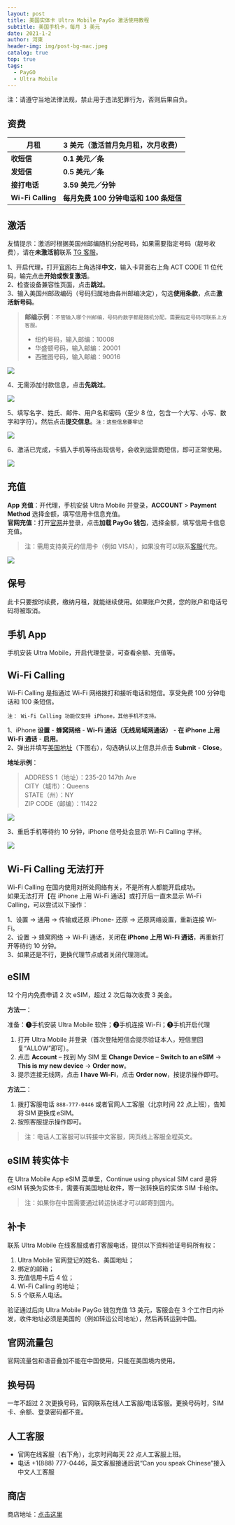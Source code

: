 ```yaml
---
layout: post
title: 美国实体卡 Ultra Mobile PayGo 激活使用教程
subtitle: 美国手机卡，每月 3 美元
date: 2021-1-2
author: 河東
header-img: img/post-bg-mac.jpeg
catalog: true
top: true
tags:
  - PayGO
  - Ultra Mobile
---
```


注：请遵守当地法律法规，禁止用于违法犯罪行为，否则后果自负。

## 资费



| 月租 | 3 美元（激活首月免月租，次月收费） |  
|---|---|
| **收短信** | **0.1 美元／条** |  
| **发短信** | **0.5 美元／条** |  
| **接打电话** | **3.59 美元／分钟** |   
| **Wi-Fi Calling** | **每月免费 100 分钟电话和 100 条短信** | 


## 激活

友情提示：激活时根据美国州邮编随机分配号码，如果需要指定号码（靓号收费），请在**未激活前**联系 [TG 客服](https://ssnhd.github.io/2023/03/19/store/)。

1、开启代理，打开[官网](https://my.ultramobile.com/paygo/activation)右上角选择**中文**，输入卡背面右上角 ACT CODE 11 位代码，输完点击**开始或恢复激活**。\
2、检查设备兼容性页面，点击**跳过**。\
3、输入美国州邮政编码（号码归属地由各州邮编决定），勾选**使用条款**，点击**激活新号码**。

>**邮编示例**：`不管输入哪个州邮编，号码的数字都是随机分配。需要指定号码可联系上方客服。`
>- 纽约号码，输入邮编：10008
>- 华盛顿号码，输入邮编：20001
>- 西雅图号码，输入邮编：90016

![](https://i.imgur.com/fJEx4vH.png)

4、无需添加付款信息，点击**先跳过**。

![](https://i.imgur.com/ET05Fz4.png)

5、填写名字、姓氏、邮件、用户名和密码（至少 8 位，包含一个大写、小写、数字和字符）。然后点击**提交信息**。`注：这些信息要牢记`

![](https://i.imgur.com/VZOvijw.png)

6、激活已完成，卡插入手机等待出现信号，会收到运营商短信，即可正常使用。

![](https://i.imgur.com/PHL1Emr.png)

## 充值

**App 充值**：开代理，手机安装 Ultra Mobile 并登录，**ACCOUNT** > **Payment Method** 选择金额，填写信用卡信息充值。\
**官网充值**：打开[官网](https://my.ultramobile.com/account/paygo)并登录，点击**加载 PayGo 钱包**，选择金额，填写信用卡信息充值。

>注：需用支持美元的信用卡（例如 VISA），如果没有可以联系[客服](https://ssnhd.github.io/2023/03/19/store/)代充。

![](https://i.imgur.com/Kd8ojXK.png)

## 保号
此卡只要按时续费，缴纳月租，就能继续使用。如果账户欠费，您的账户和电话号码将被取消。

## 手机 App
手机安装 Ultra Mobile，开启代理登录，可查看余额、充值等。

## Wi-Fi Calling
Wi-Fi Calling 是指通过 Wi-Fi 网络拨打和接听电话和短信。享受免费 100 分钟电话和 100 条短信。

`注： Wi-Fi Calling 功能仅支持 iPhone，其他手机不支持。`

1、iPhone **设置** - **蜂窝网络** - **Wi-Fi 通话（无线局域网通话）** - **在 iPhone 上用 Wi-Fi 通话** - **启用**。\
2、弹出并填写[美国地址](https://www.google.com/maps)（下图右），勾选确认以上信息并点击 **Submit** - **Close**。


**地址示例**：
>ADDRESS 1（地址）：235-20 147th Ave\
>CITY（城市）：Queens\
>STATE（州）：NY\
>ZIP CODE（邮编）：11422

![](https://i.imgur.com/7txbPjG.jpg)

3、重启手机等待约 10 分钟，iPhone 信号处会显示 Wi-Fi Calling 字样。

![](https://i.imgur.com/4640m95.jpg)


## Wi-Fi Calling 无法打开
Wi-Fi Calling 在国内使用对所处网络有关，不是所有人都能开启成功。\
如果无法打开【在 iPhone 上用 Wi-Fi 通话】或打开后一直未显示 Wi-Fi Calling，可以尝试以下操作：

1、设置 → 通用 → 传输或还原 iPhone- 还原 → 还原网络设置，重新连接 Wi-Fi。\
2、设置 → 蜂窝网络 → Wi-Fi 通话，关闭**在 iPhone 上用 Wi-Fi 通话**，再重新打开等待约 10 分钟。\
3、如果还是不行，更换代理节点或者关闭代理测试。

## eSIM

12 个月内免费申请 2 次 eSIM，超过 2 次后每次收费 3 美金。

**方法一**：

准备：➊手机安装 Ultra Mobile 软件；➋手机连接 Wi-Fi；➌手机开启代理

1. 打开 Ultra Mobile 并登录（首次登陆短信会提示验证本人，短信里回复“ALLOW”即可）。
2. 点击 **Account** – 找到 My SIM 里 **Change Device** – **Switch to an eSIM** → **This is my new device** → **Order now**。
3. 提示连接无线网，点击 **I have Wi-Fi**，点击 **Order now**，按提示操作即可。

**方法二**：

1. 拨打客服电话 `888-777-0446` 或者官网人工客服（北京时间 22 点上班），告知将 SIM 更换成 eSIM。
2. 按照客服提示操作即可。

>注：电话人工客服可以转接中文客服，网页线上客服全程英文。


## eSIM 转实体卡
在 Ultra Mobile App eSIM 菜单里，Continue using physical SIM card 是将 eSIM 转换为实体卡，需要有美国地址收件，寄一张转换后的实体 SIM 卡给你。
>注：如果你在中国需要通过转运快递才可以邮寄到国内。

## 补卡
联系 Ultra Mobile 在线客服或者打客服电话，提供以下资料验证号码所有权：

1. Ultra Mobile 官网登记的姓名、美国地址；
2. 绑定的邮箱；
3. 充值信用卡后 4 位；
4. Wi-Fi Calling 的地址；
5. 5 个联系人电话。

验证通过后向 Ultra Mobile PayGo 钱包充值 13 美元，客服会在 3 个工作日内补发，收件地址必须是美国的（例如转运公司地址），然后再转运到中国。

## 官网流量包
官网流量包和语音叠加不能在中国使用，只能在美国境内使用。

## 换号码
一年不超过 2 次更换号码，官网联系在线人工客服/电话客服。更换号码时，SIM 卡、余额、登录密码都不变。

## 人工客服
- 官网在线客服（右下角），北京时间每天 22 点人工客服上班。
- 电话 +1(888) 777-0446，英文客服接通后说“Can you speak Chinese”接入中文人工客服

## 商店

商店地址：[点击这里](https://ssnhd.github.io/2023/03/19/store/)
 